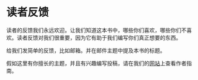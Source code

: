 
# 读者反馈

读者的反馈我们永远欢迎。让我们知道这本书中，哪些你们喜欢，哪些你们不喜欢。读者反馈对我们很重要，因为它有助于我们编写你们真正想要的东西。

给我们发简单的反馈，比如邮箱。并在邮件主题中提及本书的标题。

假如这里有你擅长的主题，并且有兴趣编写投稿，请在我们的[网站](https://www.packtpub.com/authors)上查看作者指南。


